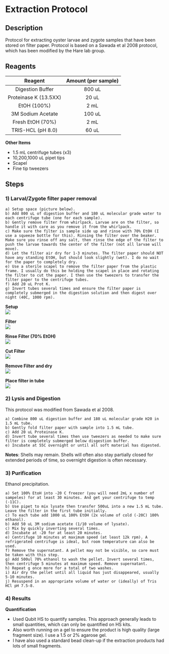 # Extraction Protocol

## Description
Protocol for extracting oyster larvae and zygote samples that have been stored on filter paper. Protocol is based on a Sawada et al 2008 protocol, which has been modified by the Hare lab group.  

## Reagents

|Reagent|Amount (per sample)|
|:-----:|:----:|
| Digestion Buffer | 800 uL |
| Proteinase K (13.5XX) | 20 uL |
| EtOH (100%) | 2 mL |
| 3M Sodium Acetate | 100 uL |
| Fresh EtOH (70%) | 2 mL |
| TRIS-HCL (pH 8.0) | 60 uL |

**Other Items**
* 1.5 mL centrifuge tubes (x3)
* 10,200,1000 uL pipet tips
* Scapel
* Fine tip tweezers

## Steps

### 1) **Larval/Zygote filter paper removal**  

    a) Setup space (picture below).
    b) Add 800 uL of digestion buffer and 180 uL molecular grade water to each centrifuge tube (one for each sample).
    b) Gently remove filter from whirlpack. Larvae are on the filter, so handle it with care as you remove it from the whirlpack.
    c) Make sure the filter is sample side up and rinse with 70% EtOH (I use a squeeze bottle for this). Rinsing the filter over the beaker. Make sure you rinse off any salt, then rinse the edge of the filter to push the larvae towards the center of the filter (not all larvae will move).  
    d) Let the filter air dry for 1-3 minutes. The filter paper should NOT have any standing EtOH, but should look slightly (wet). I do no wait for the paper to completely dry.  
    e) Use a sterile scapel to remove the filter paper from the plastic frame. I usually do this be holding the scapel in place and rotating the filter to cut the paper. I then use the tweezers to transfer the filter paper to the centrifuge tubes.
    f) Add 20 uL Prot K.
    g) Invert tubes several times and ensure the filter paper is completely submerged in the digestion solution and then digest over night (40C, 1000 rpm).

**Setup**  
![](https://github.com/epigeneticstoocean/2018OAExp_larvae/blob/master/figures/larveExtractionProtocol1.jpg)

**Filter**  
![](https://github.com/epigeneticstoocean/2018OAExp_larvae/blob/master/figures/larveExtractionProtocol2.jpg)

**Rinse Filter (70% EtOH)**  
![](https://github.com/epigeneticstoocean/2018OAExp_larvae/blob/master/figures/larveExtractionProtocol4.jpg)

**Cut Filter**  
![](https://github.com/epigeneticstoocean/2018OAExp_larvae/blob/master/figures/larveExtractionProtocol3.jpg)

**Remove Filter and dry**  
![](https://github.com/epigeneticstoocean/2018OAExp_larvae/blob/master/figures/larveExtractionProtocol5.jpg)

**Place filter in tube**  
![](https://github.com/epigeneticstoocean/2018OAExp_larvae/blob/master/figures/larveExtractionProtocol6.jpg)
  
### 2) **Lysis and Digestion**  
This protocol was modified from Sawada et al 2008.  

    a) Combine 800 uL digestion buffer and 180 uL molecular grade H20 in 1.5 mL tube. 
    b) Gently fold filter paper with sample into 1.5 mL tube.
    c) Add 20 uL Proteinase K.
    d) Invert tube several times then use tweezers as needed to make sure filter is completely submerged below disgestion buffer.
    e) Incubate at 55C overnight or until all soft material has digested.

**Notes**: Shells may remain. Shells will often also stay partially closed for extended periods of time, so overnight digestion is often necessary.  

### 3) **Purification**  

Ethanol precipitation.  

    a) Set 100% EtoH into -20 C freezer (you will need 2mL x number of sampeles) for at least 30 minutes. And get your centrifuge to temp (-11C).
    b) Use pipet to mix lysate then transfer 500uL into a new 1.5 mL tube. Leave the filter in the first tube initially.
    c) To each tube add 1000 uL 100% EtOH (2x volume of cold (-20C) 100% ethanol). 
    b) Add 50 uL 3M sodium acetate (1/10 volume of lysate). 
    c) Mix by quickly inverting several times.
    d) Incubate at -20 for at least 20 minutes.
    e) Centrifuge 10 minutes at maximum speed (at least 12k rpm). A refrigerated centrifuge is ideal, but room temperature can also be used.
    f) Remove the supernatant. A pellet may not be visible, so care must be taken with this step.
    g) Add 500ul 70% ethanol to wash the pellet. Invert several times, then centrifuge 5 minutes at maximum speed. Remove supernatant.
    h) Repeat g once more for a total of two washes.
    i) Air dry the pellet until all liquid has just disappeared, usually 5-10 minutes.
    j) Resuspend in an appropriate volume of water or (ideally) of Tris HCl pH 7.5-8.

### 4) **Results**
  
**Quantification**  
* Used Qubit HS to quantify samples. This approach generally leads to small quantities, which can only be quantified on HS kits.  
* Also worth running on a gel to ensure the product is high quality (large fragment size). I use a 1.5 or 2% agarose gel.  
* I have also used a standard bead clean-up if the extraction products had lots of small fragments.  
